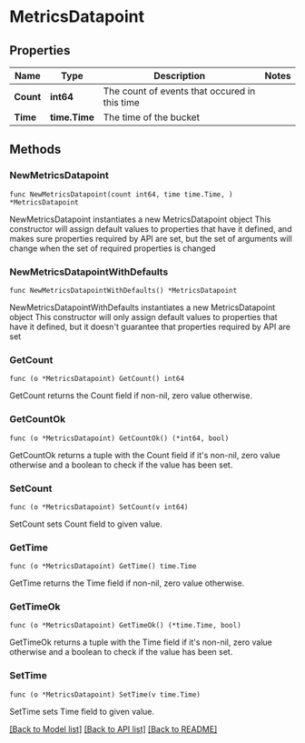 # MetricsDatapoint

## Properties

Name | Type | Description | Notes
------------ | ------------- | ------------- | -------------
**Count** | **int64** | The count of events that occured in this time | 
**Time** | **time.Time** | The time of the bucket | 

## Methods

### NewMetricsDatapoint

`func NewMetricsDatapoint(count int64, time time.Time, ) *MetricsDatapoint`

NewMetricsDatapoint instantiates a new MetricsDatapoint object
This constructor will assign default values to properties that have it defined,
and makes sure properties required by API are set, but the set of arguments
will change when the set of required properties is changed

### NewMetricsDatapointWithDefaults

`func NewMetricsDatapointWithDefaults() *MetricsDatapoint`

NewMetricsDatapointWithDefaults instantiates a new MetricsDatapoint object
This constructor will only assign default values to properties that have it defined,
but it doesn't guarantee that properties required by API are set

### GetCount

`func (o *MetricsDatapoint) GetCount() int64`

GetCount returns the Count field if non-nil, zero value otherwise.

### GetCountOk

`func (o *MetricsDatapoint) GetCountOk() (*int64, bool)`

GetCountOk returns a tuple with the Count field if it's non-nil, zero value otherwise
and a boolean to check if the value has been set.

### SetCount

`func (o *MetricsDatapoint) SetCount(v int64)`

SetCount sets Count field to given value.


### GetTime

`func (o *MetricsDatapoint) GetTime() time.Time`

GetTime returns the Time field if non-nil, zero value otherwise.

### GetTimeOk

`func (o *MetricsDatapoint) GetTimeOk() (*time.Time, bool)`

GetTimeOk returns a tuple with the Time field if it's non-nil, zero value otherwise
and a boolean to check if the value has been set.

### SetTime

`func (o *MetricsDatapoint) SetTime(v time.Time)`

SetTime sets Time field to given value.



[[Back to Model list]](../README.md#documentation-for-models) [[Back to API list]](../README.md#documentation-for-api-endpoints) [[Back to README]](../README.md)



